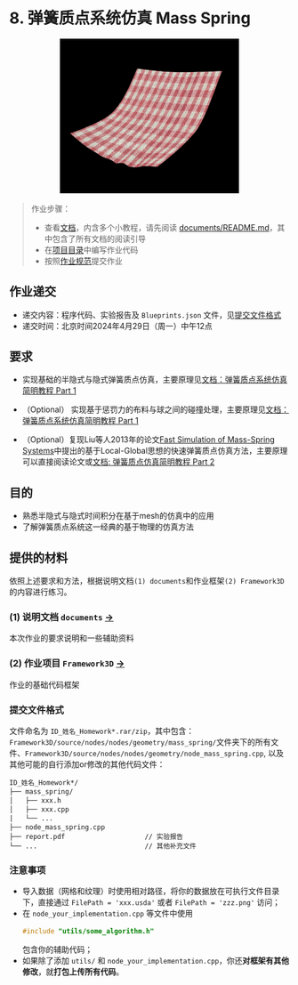 # 8. 弹簧质点系统仿真 Mass Spring

<div  align="center">    
 <img src="./images/result-with-texture.png" style="zoom:60%" />
</div>


> 作业步骤：
> - 查看[文档](documents/README.md)，内含多个小教程，请先阅读 [documents/README.md](documents/README.md)，其中包含了所有文档的阅读引导
> - 在[项目目录](../../Framework3D/)中编写作业代码
> - 按照[作业规范](../README.md)提交作业


## 作业递交

- 递交内容：程序代码、实验报告及 `Blueprints.json` 文件，见[提交文件格式](#提交文件格式)
- 递交时间：北京时间2024年4月29日（周一）中午12点

## 要求

- 实现基础的半隐式与隐式弹簧质点仿真，主要原理见[文档：弹簧质点系统仿真简明教程 Part 1](documents/README.md)

- （Optional） 实现基于惩罚力的布料与球之间的碰撞处理，主要原理见[文档：弹簧质点系统仿真简明教程 Part 1](documents/README.md)

- （Optional）复现Liu等人2013年的论文[Fast Simulation of Mass-Spring Systems](https://tiantianliu.cn/papers/liu13fast/liu13fast.pdf)中提出的基于Local-Global思想的快速弹簧质点仿真方法，主要原理可以直接阅读论文或[文档: 弹簧质点仿真简明教程 Part 2](documents/README-part2.md) 

## 目的

- 熟悉半隐式与隐式时间积分在基于mesh的仿真中的应用
- 了解弹簧质点系统这一经典的基于物理的仿真方法

## 提供的材料

依照上述要求和方法，根据说明文档`(1) documents`和作业框架`(2) Framework3D`的内容进行练习。

### (1) 说明文档 `documents` [->](documents/) 

本次作业的要求说明和一些辅助资料

### (2) 作业项目 `Framework3D` [->](../../Framework3D/) 

作业的基础代码框架

### 提交文件格式

文件命名为 `ID_姓名_Homework*.rar/zip`，其中包含：`Framework3D/source/nodes/nodes/geometry/mass_spring/`文件夹下的所有文件、`Framework3D/source/nodes/nodes/geometry/node_mass_spring.cpp`, 以及其他可能的自行添加or修改的其他代码文件：
```
ID_姓名_Homework*/
├── mass_spring/                   
│   ├── xxx.h
│   ├── xxx.cpp
|   └── ...
├── node_mass_spring.cpp
├── report.pdf                    // 实验报告
└── ...                           // 其他补充文件
```

### 注意事项

- 导入数据（网格和纹理）时使用相对路径，将你的数据放在可执行文件目录下，直接通过 `FilePath = 'xxx.usda'` 或者 `FilePath = 'zzz.png'` 访问；
- 在 `node_your_implementation.cpp` 等文件中使用
  ```cpp
  #include "utils/some_algorithm.h"
  ```
  包含你的辅助代码；
- 如果除了添加 `utils/` 和 `node_your_implementation.cpp`，你还**对框架有其他修改**，就**打包上传所有代码**。

